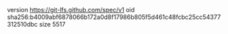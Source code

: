 version https://git-lfs.github.com/spec/v1
oid sha256:b4009abf6878066b172a0d8f17986b805f5d461c48fcbc25cc54377312510dbc
size 5517

